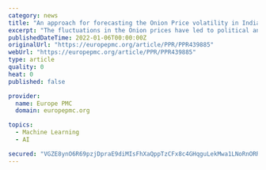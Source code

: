 ```yaml
---
category: news
title: "An approach for forecasting the Onion Price volatility in Indian Wholesale Markets using hybrid GARCH-LSTM Deep learning models"
excerpt: "The fluctuations in the Onion prices have led to political and economic ramifications in countries such as India. In this study, we intend to estimate and then forecast the price volatility of Onion sales prices in major Indian wholesale markets."
publishedDateTime: 2022-01-06T00:00:00Z
originalUrl: "https://europepmc.org/article/PPR/PPR439885"
webUrl: "https://europepmc.org/article/PPR/PPR439885"
type: article
quality: 0
heat: 0
published: false

provider:
  name: Europe PMC
  domain: europepmc.org

topics:
  - Machine Learning
  - AI

secured: "VGZE8ynO6R69pzjDpraE9diMIsFhXaQppTzCFx8c4GHqguLekMwa1LNoRnORRC/qKrXZem1/+rK0W6JhuQuBpB8jPW5g3d3r8KjZk4mqSKObjhA4kUg1PCwFu0h2wrs71Ut/PGATS+UYwheZDyTp+316MbU8bqkTgZI3iE5/Fd3j5aZDR9ULnQaDGpN4b9J07UEaWBbzBHM8xxK827QEkWtqeWP8C9FKa5bjYyrBwQqvS5iOgzxetmMVobRGRXhwgsY+KVP6abqW86Ww43Vhz15A4GuD97T22USMeqHaxA2zo7UcZvgH/wFFJsJW68RtbmIwBnab3V2JX5pwE7EOkSLrXOpEUNp8Ah2DPLCL31w=;Hj6RwwTr485QvB9uCrDS1g=="
---
```


